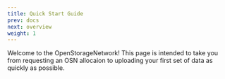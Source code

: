 ```yaml
---
title: Quick Start Guide
prev: docs
next: overview
weight: 1
---
```


Welcome to the OpenStorageNetwork! This page is intended to
take you from requesting an OSN allocaion to uploading your
first set of data as quickly as possible. 